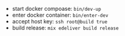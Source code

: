 
- start docker compoase: `bin/dev-up`
- enter docker container: `bin/enter-dev`
- accept host key: `ssh root@build true`
- build release: `mix edeliver build release`
